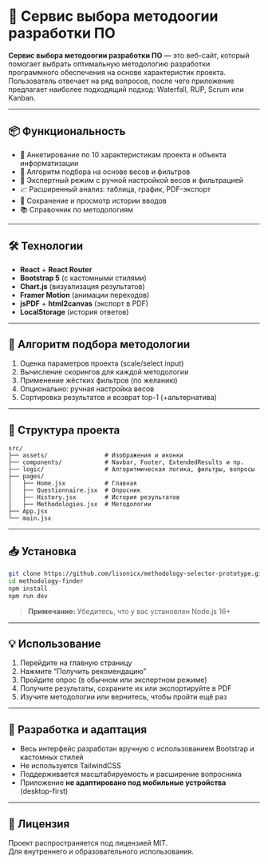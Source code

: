 # 🧠 Сервис выбора методоогии разработки ПО

**Сервис выбора методоогии разработки ПО** — это веб-сайт, который помогает выбрать оптимальную методологию разработки программного обеспечения на основе характеристик проекта. Пользователь отвечает на ряд вопросов, после чего приложение предлагает наиболее подходящий подход: Waterfall, RUP, Scrum или Kanban.

---

## 📦 Функциональность

- 🧩 Анкетирование по 10 характеристикам проекта и объекта информатизации
- 🎯 Алгоритм подбора на основе весов и фильтров
- 🧠 Экспертный режим с ручной настройкой весов и фильтрацией
- 📈 Расширенный анализ: таблица, график, PDF-экспорт
- 💾 Сохранение и просмотр истории вводов
- 📚 Справочник по методологиям

---

## 🛠️ Технологии

- **React** + **React Router**
- **Bootstrap 5** (с кастомными стилями)
- **Chart.js** (визуализация результатов)
- **Framer Motion** (анимации переходов)
- **jsPDF** + **html2canvas** (экспорт в PDF)
- **LocalStorage** (история ответов)

---

## 🧮 Алгоритм подбора методологии

1. Оценка параметров проекта (scale/select input)
2. Вычисление скорингов для каждой методологии
3. Применение жёстких фильтров (по желанию)
4. Опционально: ручная настройка весов
5. Сортировка результатов и возврат top-1 (+альтернатива)

---

## 📂 Структура проекта

```
src/
├── assets/                # Изображения и иконки
├── components/            # Navbar, Footer, ExtendedResults и пр.
├── logic/                 # Алгоритмическая логика, фильтры, вопросы
├── pages/
│   ├── Home.jsx           # Главная
│   ├── Questionnaire.jsx  # Опросник
│   ├── History.jsx        # История результатов
│   ├── Methodologies.jsx  # Методологии
├── App.jsx
└── main.jsx
```

---

## 📥 Установка

```bash
git clone https://github.com/lisonicx/methodology-selector-prototype.git
cd methodology-finder
npm install
npm run dev
```

> **Примечание:** Убедитесь, что у вас установлен Node.js 16+

---

## 💡 Использование

1. Перейдите на главную страницу
2. Нажмите “Получить рекомендацию”
3. Пройдите опрос (в обычном или экспертном режиме)
4. Получите результаты, сохраните их или экспортируйте в PDF
5. Изучите методологии или вернитесь, чтобы пройти ещё раз

---

## 🧪 Разработка и адаптация

- Весь интерфейс разработан вручную с использованием Bootstrap и кастомных стилей
- Не используется TailwindCSS
- Поддерживается масштабируемость и расширение вопросника
- Приложение **не адаптировано под мобильные устройства** (desktop-first)

---

## 📜 Лицензия

Проект распространяется под лицензией MIT.  
Для внутреннего и образовательного использования.
